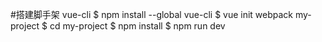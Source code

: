 #搭建脚手架 vue-cli
$ npm install --global vue-cli
$ vue init webpack my-project
$ cd my-project
$ npm install
$ npm run dev


